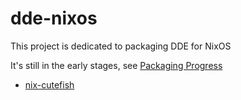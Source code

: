 # dde-nixos

This project is dedicated to packaging DDE for NixOS

It's still in the early stages, see [Packaging Progress](https://github.com/linuxdeepin/dde-nixos/projects/1)

- [nix-cutefish](https://github.com/p3psi-boo/nix-cutefish)
